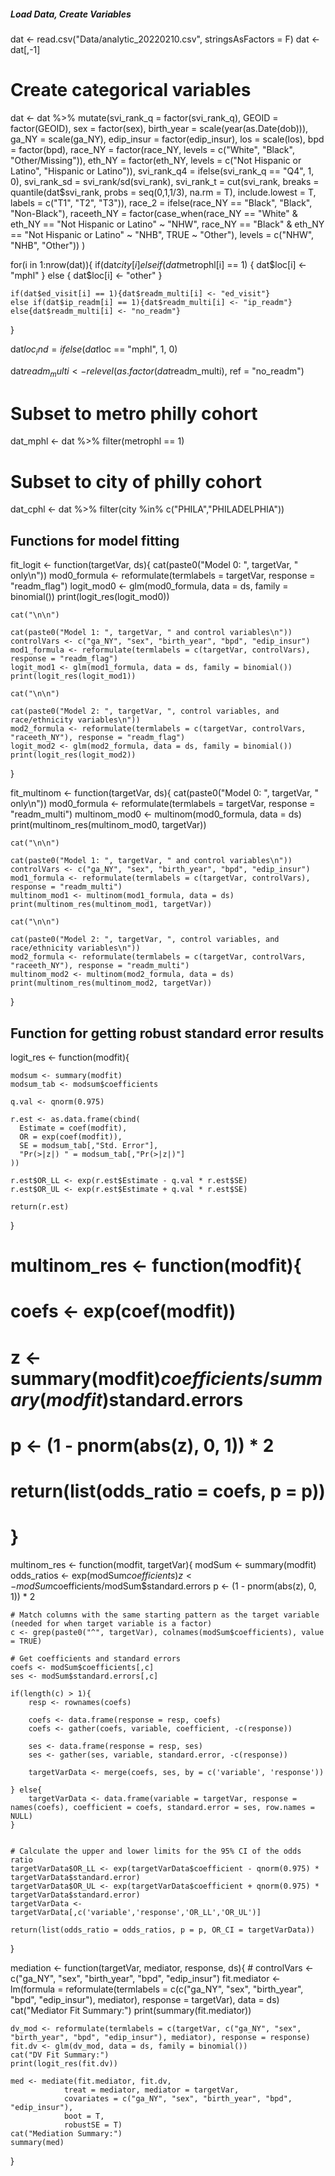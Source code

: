 ##### Load Data, Create Variables #####
dat <- read.csv("Data/analytic_20220210.csv", stringsAsFactors = F)
dat <- dat[,-1]

# Create categorical variables
dat <- dat %>% 
  mutate(svi_rank_q = factor(svi_rank_q),
         GEOID = factor(GEOID),
         sex = factor(sex),
         birth_year = scale(year(as.Date(dob))),
         ga_NY = scale(ga_NY),
         edip_insur = factor(edip_insur),
         los = scale(los),
         bpd = factor(bpd),
         race_NY = factor(race_NY,
                          levels = c("White", "Black", "Other/Missing")),
         eth_NY = factor(eth_NY,
                         levels = c("Not Hispanic or Latino", "Hispanic or Latino")),
         svi_rank_q4 = ifelse(svi_rank_q == "Q4", 1, 0),
         svi_rank_sd = svi_rank/sd(svi_rank),
         svi_rank_t = cut(svi_rank, breaks = quantile(dat$svi_rank, probs = seq(0,1,1/3), na.rm = T), 
                          include.lowest = T,
                          labels = c("T1", "T2", "T3")),
         race_2 = ifelse(race_NY == "Black", "Black", "Non-Black"),
         raceeth_NY = factor(case_when(race_NY == "White" & eth_NY == "Not Hispanic or Latino" ~ "NHW",
                                       race_NY == "Black" & eth_NY == "Not Hispanic or Latino" ~ "NHB",
                                       TRUE ~ "Other"),
                             levels = c("NHW", "NHB", "Other"))
  )


for(i in 1:nrow(dat)){
    if(dat$city[i] %in% c("PHILA","PHILADELPHIA")){ dat$loc[i] <- "cphl" }
    else if(dat$metrophl[i] == 1) { dat$loc[i] <- "mphl" }
    else { dat$loc[i] <- "other" }
    
    if(dat$ed_visit[i] == 1){dat$readm_multi[i] <- "ed_visit"}
    else if(dat$ip_readm[i] == 1){dat$readm_multi[i] <- "ip_readm"}
    else{dat$readm_multi[i] <- "no_readm"}
}

dat$loc_ind = ifelse(dat$loc == "mphl", 1, 0)

dat$readm_multi <- relevel(as.factor(dat$readm_multi), ref = "no_readm")

# Subset to metro philly cohort
dat_mphl <- dat %>% filter(metrophl == 1)

# Subset to city of philly cohort
dat_cphl <- dat %>% filter(city %in% c("PHILA","PHILADELPHIA"))

## Functions for model fitting
fit_logit <- function(targetVar, ds){
    cat(paste0("Model 0: ", targetVar, " only\n"))
    mod0_formula <- reformulate(termlabels = targetVar, response = "readm_flag")
    logit_mod0 <- glm(mod0_formula, data = ds, family = binomial())
    print(logit_res(logit_mod0))
    
    cat("\n\n")

    cat(paste0("Model 1: ", targetVar, " and control variables\n"))
    controlVars <- c("ga_NY", "sex", "birth_year", "bpd", "edip_insur")
    mod1_formula <- reformulate(termlabels = c(targetVar, controlVars), response = "readm_flag")
    logit_mod1 <- glm(mod1_formula, data = ds, family = binomial())
    print(logit_res(logit_mod1))

    cat("\n\n")

    cat(paste0("Model 2: ", targetVar, ", control variables, and race/ethnicity variables\n"))
    mod2_formula <- reformulate(termlabels = c(targetVar, controlVars, "raceeth_NY"), response = "readm_flag")
    logit_mod2 <- glm(mod2_formula, data = ds, family = binomial())
    print(logit_res(logit_mod2))
}

fit_multinom <- function(targetVar, ds){
    cat(paste0("Model 0: ", targetVar, " only\n"))
    mod0_formula <- reformulate(termlabels = targetVar, response = "readm_multi")
    multinom_mod0 <- multinom(mod0_formula, data = ds)
    print(multinom_res(multinom_mod0, targetVar))

    cat("\n\n")

    cat(paste0("Model 1: ", targetVar, " and control variables\n"))
    controlVars <- c("ga_NY", "sex", "birth_year", "bpd", "edip_insur")
    mod1_formula <- reformulate(termlabels = c(targetVar, controlVars), response = "readm_multi")
    multinom_mod1 <- multinom(mod1_formula, data = ds)
    print(multinom_res(multinom_mod1, targetVar))

    cat("\n\n")

    cat(paste0("Model 2: ", targetVar, ", control variables, and race/ethnicity variables\n"))
    mod2_formula <- reformulate(termlabels = c(targetVar, controlVars, "raceeth_NY"), response = "readm_multi")
    multinom_mod2 <- multinom(mod2_formula, data = ds)
    print(multinom_res(multinom_mod2, targetVar))
}

## Function for getting robust standard error results
logit_res <- function(modfit){
    
    modsum <- summary(modfit)
    modsum_tab <- modsum$coefficients
    
    q.val <- qnorm(0.975)

    r.est <- as.data.frame(cbind(
      Estimate = coef(modfit),
      OR = exp(coef(modfit)),
      SE = modsum_tab[,"Std. Error"],
      "Pr(>|z|) " = modsum_tab[,"Pr(>|z|)"]
    ))
    
    r.est$OR_LL <- exp(r.est$Estimate - q.val * r.est$SE)
    r.est$OR_UL <- exp(r.est$Estimate + q.val * r.est$SE)

    return(r.est)
}

# multinom_res <- function(modfit){
#   coefs <- exp(coef(modfit))
#   z <- summary(modfit)$coefficients/summary(modfit)$standard.errors
#   p <- (1 - pnorm(abs(z), 0, 1)) * 2
#   
#   
#   return(list(odds_ratio = coefs, p = p))
# }

multinom_res <- function(modfit, targetVar){
    modSum <- summary(modfit)
    odds_ratios <- exp(modSum$coefficients)
    z <- modSum$coefficients/modSum$standard.errors
    p <- (1 - pnorm(abs(z), 0, 1)) * 2
    
    # Match columns with the same starting pattern as the target variable (needed for when target variable is a factor)
    c <- grep(paste0("^", targetVar), colnames(modSum$coefficients), value = TRUE)
    
    # Get coefficients and standard errors
    coefs <- modSum$coefficients[,c]
    ses <- modSum$standard.errors[,c]
    
    if(length(c) > 1){ 
        resp <- rownames(coefs)
        
        coefs <- data.frame(response = resp, coefs)
        coefs <- gather(coefs, variable, coefficient, -c(response))
        
        ses <- data.frame(response = resp, ses)
        ses <- gather(ses, variable, standard.error, -c(response))
        
        targetVarData <- merge(coefs, ses, by = c('variable', 'response'))
        
    } else{
        targetVarData <- data.frame(variable = targetVar, response = names(coefs), coefficient = coefs, standard.error = ses, row.names = NULL)
    }
    
    
    # Calculate the upper and lower limits for the 95% CI of the odds ratio
    targetVarData$OR_LL <- exp(targetVarData$coefficient - qnorm(0.975) * targetVarData$standard.error)
    targetVarData$OR_UL <- exp(targetVarData$coefficient + qnorm(0.975) * targetVarData$standard.error)
    targetVarData <- targetVarData[,c('variable','response','OR_LL','OR_UL')]
    
    return(list(odds_ratio = odds_ratios, p = p, OR_CI = targetVarData))
}

mediation <- function(targetVar, mediator, response, ds){
    # controlVars <- c("ga_NY", "sex", "birth_year", "bpd", "edip_insur")
    fit.mediator <- lm(formula = reformulate(termlabels = c(c("ga_NY", "sex", "birth_year", "bpd", "edip_insur"), mediator), response = targetVar), data = ds)
    cat("Mediator Fit Summary:")
    print(summary(fit.mediator))
    
    dv_mod <- reformulate(termlabels = c(targetVar, c("ga_NY", "sex", "birth_year", "bpd", "edip_insur"), mediator), response = response)
    fit.dv <- glm(dv_mod, data = ds, family = binomial())
    cat("DV Fit Summary:")
    print(logit_res(fit.dv))
    
    med <- mediate(fit.mediator, fit.dv,
                treat = mediator, mediator = targetVar,
                covariates = c("ga_NY", "sex", "birth_year", "bpd", "edip_insur"),
                boot = T,
                robustSE = T)
    cat("Mediation Summary:")
    summary(med)
}
